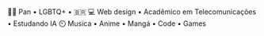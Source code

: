 🏳‍🌈 Pan • LGBTQ+ • 🇧🇷
💻 Web design • Acadêmico em Telecomunicações • Estudando IA 
⏲️ Musica • Anime • Mangá • Code • Games 
